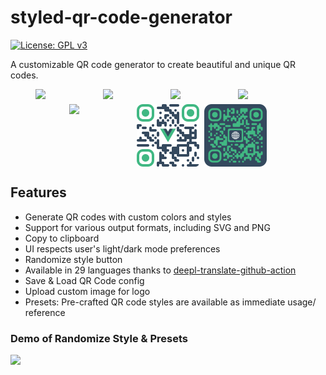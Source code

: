 # styled-qr-code-generator

[![License: GPL v3](https://img.shields.io/badge/License-GPLv3-blue.svg)](https://www.gnu.org/licenses/gpl-3.0)

A customizable QR code generator to create beautiful and unique QR codes.


<div style="display:flex; flex-direction:row; flex-wrap:wrap; justify-content:center; gap:8px;">
    <img width="100" src="public/presets/lyqht.png" />
    <img width="100" src="public/presets/padlet.png" />
    <img width="100" src="public/presets/supabase.png" />
    <img width="100" src="public/presets/vercel-light.png" />
    <img width="100" src="public/presets/uilicious.png" />
    <img width="100" src="public/presets/vuejs.png" />
    <img width="100" src="public/presets/vuei18n.png" />
</div>

## Features

- Generate QR codes with custom colors and styles
- Support for various output formats, including SVG and PNG
- Copy to clipboard
- UI respects user's light/dark mode preferences
- Randomize style button
- Available in 29 languages thanks to [deepl-translate-github-action](https://github.com/lyqht/deepl-translate-github-action)
- Save & Load QR Code config
- Upload custom image for logo
- Presets: Pre-crafted QR code styles are available as immediate usage/ reference

### Demo of Randomize Style & Presets

![](public/app_preview.gif)
